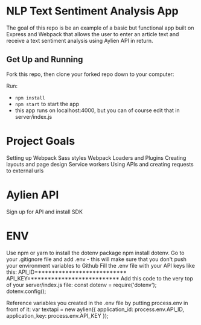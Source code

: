 # NLP Text Sentiment Analysis App

The goal of this repo is be an example of a basic but functional app built on Express and Webpack that allows the user to enter an article text and receive a text sentiment analysis using Aylien API in return.


## Get Up and Running

Fork this repo, then clone your forked repo down to your computer:

Run:
- ```npm install```
- ```npm start``` to start the app
- this app runs on localhost:4000, but you can of course edit that in server/index.js

# Project Goals

Setting up Webpack
Sass styles
Webpack Loaders and Plugins
Creating layouts and page design
Service workers
Using APIs and creating requests to external urls

# Aylien API
Sign up for API and install SDK

# ENV 
Use npm or yarn to install the dotenv package npm install dotenv. 
Go to your .gitignore file and add .env - this will make sure that you don't push your environment variables to Github
Fill the .env file with your API keys like this:
API_ID=**************************
API_KEY=**************************
Add this code to the very top of your server/index.js file:
const dotenv = require('dotenv');
dotenv.config();

Reference variables you created in the .env file by putting process.env in front of it:
var textapi = new aylien({
  application_id: process.env.API_ID,
  application_key: process.env.API_KEY
});



